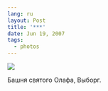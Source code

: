 ```yaml
---
lang: ru
layout: Post
title: '***'
date: Jun 19, 2007
tags:
  - photos
---
```


![](/images/blog/Sapegin-Artem-20D-2007-05-26-342-4242.jpg)

Башня святого Олафа, Выборг.
